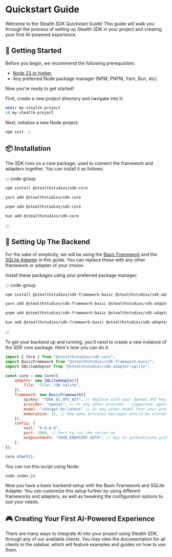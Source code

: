 # Quickstart Guide

Welcome to the Stealth SDK Quickstart Guide! This guide will walk you through the process of setting up Stealth SDK in your project and creating your first AI-powered experience.

## 🚀 Getting Started

Before you begin, we recommend the following prerequisites:

- [Node 23 or higher](https://nodejs.org/)
- Any preferred Node package manager (NPM, PNPM, Yarn, Bun, etc)

Now you're ready to get started!

First, create a new project directory and navigate into it:

```sh
mkdir my-stealth-project
cd my-stealth-project
```

Next, initialize a new Node project:

```sh
npm init -y
```

## 📦 Installation

The SDK runs on a core package, used to connect the framework and adapters together. You can install it as follows:

::: code-group

```sh [npm]
npm install @stealthstudios/sdk-core
```

```sh [yarn]
yarn add @stealthstudios/sdk-core
```

```sh [pnpm]
pnpm add @stealthstudios/sdk-core
```

```sh [bun]
bun add @stealthstudios/sdk-core
```

:::

## 🔧 Setting Up The Backend

For the sake of simplicity, we will be using the [Basic Framework](../frameworks/basic) and the [SQLite Adapter](../adapters/sqlite) in this guide. You can replace these with any other framework or adapter of your choice.

Install these packages using your preferred package manager:

::: code-group

```sh [npm]
npm install @stealthstudios/sdk-framework-basic @stealthstudios/sdk-adapter-sqlite
```

```sh [yarn]
yarn add @stealthstudios/sdk-framework-basic @stealthstudios/sdk-adapter-sqlite
```

```sh [pnpm]
pnpm add @stealthstudios/sdk-framework-basic @stealthstudios/sdk-adapter-sqlite
```

```sh [bun]
bun add @stealthstudios/sdk-framework-basic @stealthstudios/sdk-adapter-sqlite
```

:::

To get your backend up and running, you'll need to create a new instance of the SDK core package. Here's how you can do it:

```js
import { Core } from "@stealthstudios/sdk-core";
import BasicFramework from "@stealthstudios/sdk-framework-basic";
import SQLiteAdapter from "@stealthstudios/sdk-adapter-sqlite";

const core = new Core({
	adapter: new SQLiteAdapter({
		file: "file:./db.sqlite",
	}),
	framework: new BasicFramework({
		apiKey: "YOUR_AI_API_KEY", // Replace with your OpenAI API key, preferably from a .env file
		provider: "openai", // Or any other provider - supported: openai, anthropic, deepseek
		model: "chatgpt-4o-latest" // Or any other model that your provider supports
		memorySize: 15, // How many previous messages should be stored in context? Higher values = higher token usage
	}),
	config: {
		host: "0.0.0.0",
		port: 3000, // Port to run the server on
		endpointAuth: "YOUR_ENDPOINT_AUTH", // Key to authenticate with the server
	},
});

core.start();
```

You can run this script using Node:

```sh
node index.js
```

Now you have a basic backend setup with the Basic Framework and SQLite Adapter. You can customize this setup further by using different frameworks and adapters, as well as tweaking the configuration options to suit your needs.

## 🎮 Creating Your First AI-Powered Experience

There are many ways to integrate AI into your project using Stealth SDK, through any of our available clients. You may view the documentation for all clients in the sidebar, which will feature examples and guides on how to use them.
